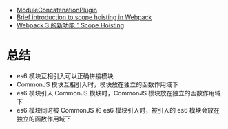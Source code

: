 - [ModuleConcatenationPlugin](https://webpack.js.org/plugins/module-concatenation-plugin/#src/components/Sidebar/Sidebar.jsx)
- [Brief introduction to scope hoisting in Webpack](https://medium.com/webpack/brief-introduction-to-scope-hoisting-in-webpack-8435084c171f)
- [Webpack 3 的新功能：Scope Hoisting](https://zhuanlan.zhihu.com/p/27980441)

# 总结
- es6 模块互相引入可以正确拼接模块
- CommonJS 模块互相引入时，模块放在独立的函数作用域下
- es6 模块引入 CommonJS 模块时，CommonJS 模块放在独立的函数作用域下
- es6 模块同时被 CommonJS 和 es6 模块引入时，被引入的 es6 模块会放在独立的函数作用域下
